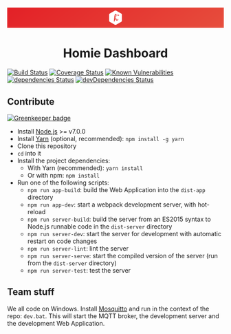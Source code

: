 ![Homie Dashboard banner](banner.png)

<h1 align="center">Homie Dashboard</h1>

[![Build Status](https://travis-ci.org/INTECH-RGB/homie-dashboard.svg?branch=master)](https://travis-ci.org/INTECH-RGB/homie-dashboard) [![Coverage Status](https://coveralls.io/repos/github/INTECH-RGB/homie-dashboard/badge.svg?branch=master)](https://coveralls.io/github/INTECH-RGB/homie-dashboard?branch=master) [![Known Vulnerabilities](https://snyk.io/test/github/intech-rgb/homie-dashboard/badge.svg)](https://snyk.io/test/github/intech-rgb/homie-dashboard) [![dependencies Status](https://david-dm.org/INTECH-RGB/homie-dashboard/status.svg)](https://david-dm.org/INTECH-RGB/homie-dashboard) [![devDependencies Status](https://david-dm.org/INTECH-RGB/homie-dashboard/dev-status.svg)](https://david-dm.org/INTECH-RGB/homie-dashboard?type=dev)

## Contribute

[![Greenkeeper badge](https://badges.greenkeeper.io/INTECH-RGB/homie-dashboard.svg)](https://greenkeeper.io/)

* Install [Node.js](https://nodejs.org/en/) >= v7.0.0
* Install [Yarn](https://yarnpkg.com/) (optional, recommended): `npm install -g yarn`
* Clone this repository
* `cd` into it
* Install the project dependencies:
  * With Yarn (recommended): `yarn install`
  * Or with npm: `npm install`
* Run one of the following scripts:
  * `npm run app-build`: build the Web Application into the `dist-app` directory
  * `npm run app-dev`: start a webpack development server, with hot-reload
  * `npm run server-build`: build the server from an ES2015 syntax to Node.js runnable code in the `dist-server` directory
  * `npm run server-dev`: start the server for development with automatic restart on code changes
  * `npm run server-lint`: lint the server
  * `npm run server-serve`: start the compiled version of the server (run from the `dist-server` directory)
  * `npm run server-test`: test the server

## Team stuff

We all code on Windows. Install [Mosquitto](https://mosquitto.org/download/) and run in the context of the repo: `dev.bat`. This will start the MQTT broker, the development server and the development Web Application.
